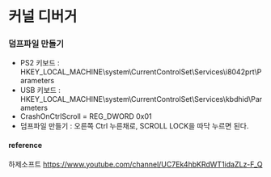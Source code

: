 # 커널 디버거

### 덤프파일 만들기
* PS2 키보드 : HKEY_LOCAL_MACHINE\system\CurrentControlSet\Services\\i8042prt\Parameters
* USB 키보드 : HKEY_LOCAL_MACHINE\system\CurrentControlSet\Services\\kbdhid\Parameters
* CrashOnCtrlScroll = REG_DWORD 0x01
* 덤프파일 만들기 : 오른쪽 Ctrl 누른채로, SCROLL LOCK을 따닥 누르면 된다.

#### reference
하제소프트 https://www.youtube.com/channel/UC7Ek4hbKRdWT1idaZLz-F_Q
